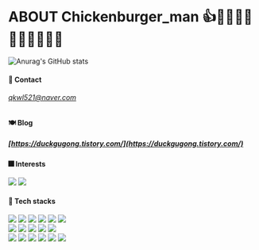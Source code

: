 # ABOUT Chickenburger_man 👍👍🏻👍🏼👍🏽👍🏾👍🏿

![Anurag's GitHub stats](https://github-readme-stats.vercel.app/api?username=ejzl521&show_icons=true&theme=radical)  

#### 🗽 Contact
###### qkwl521@naver.com

#### 🍽 Blog
##### [https://duckgugong.tistory.com/](https://duckgugong.tistory.com/)

#### 🎆 Interests

<div>
<img src="https://img.shields.io/badge/UI / UX-red?style=for-the-badge" />
<img src="https://img.shields.io/badge/Visual interactions-blueviolet?style=for-the-badge" />
</div>

#### 🧱 Tech stacks
<div>
<img src="http://img.shields.io/badge/-JavaScript-F7DF1E?style=for-the-badge&logo=JavaScript&logoColor=white" />
<img src="https://img.shields.io/badge/React-20232A?style=for-the-badge&logo=react&logoColor=61DAFB" />
<img src="http://img.shields.io/badge/-HTML5-E34F26?style=for-the-badge&logo=HTML5&logoColor=white" />
<img src="http://img.shields.io/badge/-CSS3-1572B6?style=for-the-badge&logo=CSS3&logoColor=white" />
<img src="https://img.shields.io/badge/Typescript-3178C6?style=for-the-badge&logo=Typescript&logoColor=white">
<img src="http://img.shields.io/badge/-Python-3776AB?style=for-the-badge&logo=Python&logoColor=white" />
</div>
<div>
<img src="https://img.shields.io/badge/Redux-764ABC?style=for-the-badge&logo=Redux&logoColor=white">
<img src="https://img.shields.io/badge/Recoil-673AB8?style=for-the-badge&logo=Recoil&logoColor=white">
<img src="https://img.shields.io/badge/React Query-FF4154?style=for-the-badge&logo=React Query&logoColor=white">
<img src="https://img.shields.io/badge/StompJS-FF0000?style=for-the-badge&logo=&logoColor=white">
<img src="https://img.shields.io/badge/SockJS-000000?style=for-the-badge&logo=&logoColor=white">
</div>
<div>
<img src="https://img.shields.io/badge/NGINX-009639?style=for-the-badge&logo=NGINX&logoColor=white">
<img src="http://img.shields.io/badge/-Amazon AWS-232F3E?style=for-the-badge&logo=Amazon AWS&logoColor=white" />
<img src="http://img.shields.io/badge/-Amazon S3-569A31?style=for-the-badge&logo=Amazon S3&logoColor=white" />
<img src="http://img.shields.io/badge/-Amazon EC2-FF4F8B?style=for-the-badge&logo=Amazon EC2&logoColor=white" />
<img src="http://img.shields.io/badge/-GitHub Actions-2088FF?style=for-the-badge&logo=GitHub Actions&logoColor=white" />
  <img src="http://img.shields.io/badge/-Cloud Front-512BD4?style=for-the-badge&logo=&logoColor=white" />
</div>  

